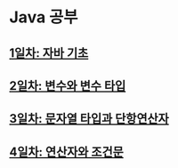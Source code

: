 # Java 공부
## <a href="TIL/Day 1.md">1일차: 자바 기초</a>
## <a href="TIL/Day 2.md">2일차: 변수와 변수 타입</a>
## <a href="TIL/Day 3.md">3일차: 문자열 타입과 단항연산자</a>
## <a href="TIL/Day 4.md">4일차: 연산자와 조건문</a>
